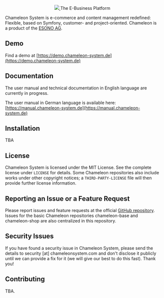 <p align="center">
    <a href="https://chameleonsystem.com" target="_blank">
        <img src="https://demo.chameleon-system.de/chameleon/mediapool/8/ae/chameleon-logo_id3834.png">
    </a>
    <span>
        The E-Business Platform
    </span>
</p>

Chameleon System is e-commerce and content management redefined: Flexible, based on Symfony, customer- and
project-oriented. Chameleon is a product of the [ESONO AG](https://www.esono.de/).

Demo
----

Find a demo at [https://demo.chameleon-system.de](https://demo.chameleon-system.de)

Documentation
-------------

The user manual and technical documentation in English language are currently in progress.

The user manual in German language is available here: [https://manual.chameleon-system.de](https://manual.chameleon-system.de)

Installation
------------

TBA

License
-------

Chameleon System is licensed under the MIT License. See the complete license under `LICENSE` for details.
Some Chameleon repositories also include works under other copyright notices; a `THIRD-PARTY-LICENSE` file will then
provide further license information. 

Reporting an Issue or a Feature Request
---------------------------------------

Please report issues and feature requests at the official [GitHub repository](https://github.com/chameleon-system/chameleon-system/issues).
Issues for the basic Chameleon repositories chameleon-base and chameleon-shop are also centralized in this repository.

Security Issues
---------------

If you have found a security issue in Chameleon System, please send the details to
security [at] chameleonsystem.com and don't disclose it publicly until we can provide a
fix for it (we will give our best to do this fast). Thank you!

Contributing
------------

TBA.
